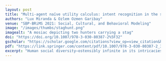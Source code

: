 ```yaml
---
layout: post
title: "Multi-agent naïve utility calculus: intent recognition in the stag-hunt game"
authors: "Lux Miranda & Ozlem Ozmen Garibay"
venue: "SBP-BRiMS 2021: Social, Cultural, and Behavioral Modeling"
image: "/images/thumbs/staghunt.png"
imagealt: "A mosiac depicting two hunters carrying a stag"
doi: "https://doi.org/10.1007/978-3-030-80387-2%5F32"
gscholar: "https://scholar.google.com/citations?view_op=view_citation&hl=en&user=4Kvx61cAAAAJ&citation_for_view=4Kvx61cAAAAJ:u-x6o8ySG0sC"
pdf: "https://link.springer.com/content/pdf/10.1007/978-3-030-80387-2_32.pdf?pdf=inline%20link"
excerpt: "Human social diversity—ostensibly infinite in its intricacies—may in fact have more finite bounds than previously thought. Cross-culturally and throughout time, it seems that societies repeatedly form into one of two broad \"types\" in terms of social configuration..."
---
```




